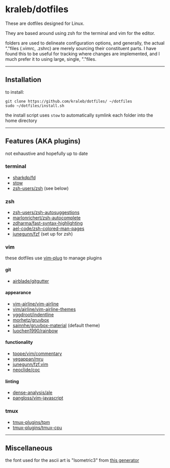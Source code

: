 # kraleb/dotfiles
These are dotfiles designed for Linux.

They are based around using zsh for the terminal and vim for the editor.

folders are used to delineate configuration options, and generally, the actual
"."files (.vimrc, .zshrc) are merely sourcing their constituent parts. I have
found this to be useful for tracking where changes are implemented, and I much
prefer it to using large, single, "."files.

---

## Installation

to install:

```
git clone https://github.com/kraleb/dotfiles/ ~/dotfiles
sudo ~/dotfiles/install.sh
```

the install script uses `stow` to automatically symlink each folder into the
home directory

---

## Features (AKA plugins)

not exhaustive and hopefully up to date

### terminal
- [sharkdp/fd](https://github.com/sharkdp/fd)
- [stow](https://www.gnu.org/software/stow/)
- [zsh-users/zsh](https://github.com/zsh-users/zsh) (see below)

### zsh

- [zsh-users/zsh-autosuggestions](https://github.com/zsh-users/zsh-autosuggestions)
- [marlonrichert/zsh-autocomplete](https://github.com/marlonrichert/zsh-autocomplete)
- [zdharma/fast-syntax-highlighting](https://github.com/zdharma/fast-syntax-highlighting)
- [ael-code/zsh-colored-man-pages](https://github.com/ael-code/zsh-colored-man-pages)
- [junegunn/fzf](https://github.com/junegunn/fzf) (set up for zsh)

### vim

these dotfiles use [vim-plug](https://github.com/junegunn/vim-plug) to manage plugins

#### git

- [airblade/gitgutter](https://github.com/airblade/vim-gitgutter)

#### appearance

- [vim-airline/vim-airline](https://github.com/vim-airline/vim-airline)
- [vim/airline/vim-airline-themes](https://github.com/vim-airline/vim-airline-themes)
- [yggdroot/indentline](https://github.com/Yggdroot/indentLine)
- [morhetz/gruvbox](https://github.com/morhetz/gruvbox)
- [sainnhe/gruvbox-material](https://github.com/sainnhe/gruvbox-material) (default theme)
- [luochen1990/rainbow](https://github.com/luochen1990/rainbow)

#### functionality

- [tpope/vim/commentary](https://github.com/tpope/vim-commentary)
- [yegappan/mru](https://github.com/yegappan/mru)
- [junegunn/fzf.vim](https://github.com/junegunn/fzf.vim)
- [neoclide/coc](https://github.com/neoclide/coc.nvim)

#### linting

- [dense-analysis/ale](https://github.com/dense-analysis/ale)
- [pangloss/vim-javascript](https://github.com/pangloss/vim-javascript)

### tmux

- [tmux-plugins/tpm](https://github.com/tmux-plugins/tpm)
- [tmux-plugins/tmux-cpu](https://github.com/tmux-plugins/tmux-cpu)

---

## Miscellaneous

the font used for the ascii art is "Isometric3" from [this generator](https://patorjk.com/software/taag/#p=display&v=0&f=Isometric3&t=zshrc)

